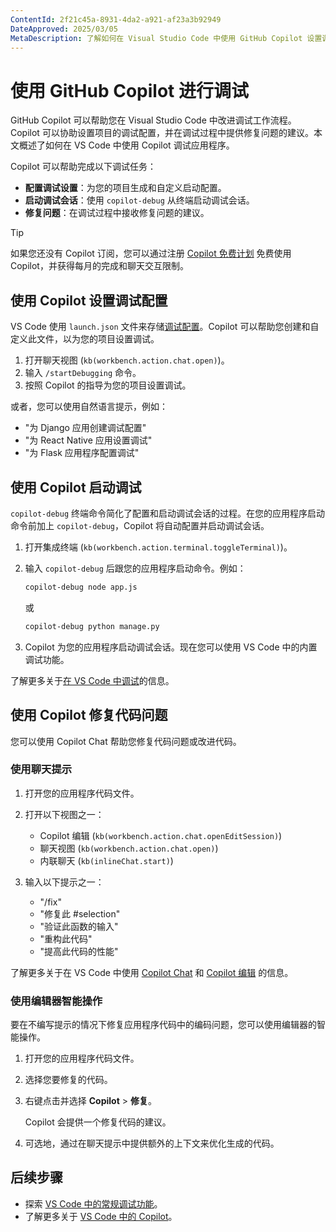 ```yaml
---
ContentId: 2f21c45a-8931-4da2-a921-af23a3b92949
DateApproved: 2025/03/05
MetaDescription: 了解如何在 Visual Studio Code 中使用 GitHub Copilot 设置调试配置并在调试过程中解决问题。
---
```


# 使用 GitHub Copilot 进行调试

GitHub Copilot 可以帮助您在 Visual Studio Code 中改进调试工作流程。Copilot 可以协助设置项目的调试配置，并在调试过程中提供修复问题的建议。本文概述了如何在 VS Code 中使用 Copilot 调试应用程序。

Copilot 可以帮助完成以下调试任务：

* **配置调试设置**：为您的项目生成和自定义启动配置。
* **启动调试会话**：使用 `copilot-debug` 从终端启动调试会话。
* **修复问题**：在调试过程中接收修复问题的建议。

> [!TIP]
> 如果您还没有 Copilot 订阅，您可以通过注册 [Copilot 免费计划](https://github.com/github-copilot/signup) 免费使用 Copilot，并获得每月的完成和聊天交互限制。

## 使用 Copilot 设置调试配置

VS Code 使用 `launch.json` 文件来存储[调试配置](/i18n/zh-cn/docs/debugtest/debugging-configuration.md)。Copilot 可以帮助您创建和自定义此文件，以为您的项目设置调试。

1. 打开聊天视图 (`kb(workbench.action.chat.open)`)。
1. 输入 `/startDebugging` 命令。
1. 按照 Copilot 的指导为您的项目设置调试。

或者，您可以使用自然语言提示，例如：

* "为 Django 应用创建调试配置"
* "为 React Native 应用设置调试"
* "为 Flask 应用程序配置调试"

## 使用 Copilot 启动调试

`copilot-debug` 终端命令简化了配置和启动调试会话的过程。在您的应用程序启动命令前加上 `copilot-debug`，Copilot 将自动配置并启动调试会话。

1. 打开集成终端 (`kb(workbench.action.terminal.toggleTerminal)`)。

1. 输入 `copilot-debug` 后跟您的应用程序启动命令。例如：

    ```bash
    copilot-debug node app.js
    ```

    或

    ```bash
    copilot-debug python manage.py
    ```

1. Copilot 为您的应用程序启动调试会话。现在您可以使用 VS Code 中的内置调试功能。

了解更多关于[在 VS Code 中调试](/i18n/zh-cn/docs/debugtest/debugging.md)的信息。

## 使用 Copilot 修复代码问题

您可以使用 Copilot Chat 帮助您修复代码问题或改进代码。

### 使用聊天提示

1. 打开您的应用程序代码文件。

1. 打开以下视图之一：
    * Copilot 编辑 (`kb(workbench.action.chat.openEditSession)`)
    * 聊天视图 (`kb(workbench.action.chat.open)`)
    * 内联聊天 (`kb(inlineChat.start)`)

1. 输入以下提示之一：
    * "/fix"
    * "修复此 #selection"
    * "验证此函数的输入"
    * "重构此代码"
    * "提高此代码的性能"

了解更多关于在 VS Code 中使用 [Copilot Chat](/i18n/zh-cn/docs/copilot/copilot-chat.md) 和 [Copilot 编辑](/i18n/zh-cn/docs/copilot/copilot-edits.md) 的信息。

### 使用编辑器智能操作
要在不编写提示的情况下修复应用程序代码中的编码问题，您可以使用编辑器的智能操作。

1. 打开您的应用程序代码文件。
1. 选择您要修复的代码。
1. 右键点击并选择 **Copilot** > **修复**。

    Copilot 会提供一个修复代码的建议。

1. 可选地，通过在聊天提示中提供额外的上下文来优化生成的代码。

## 后续步骤

* 探索 [VS Code 中的常规调试功能](/i18n/zh-cn/docs/debugtest/debugging.md)。
* 了解更多关于 [VS Code 中的 Copilot](/i18n/zh-cn/docs/copilot/overview.md)。